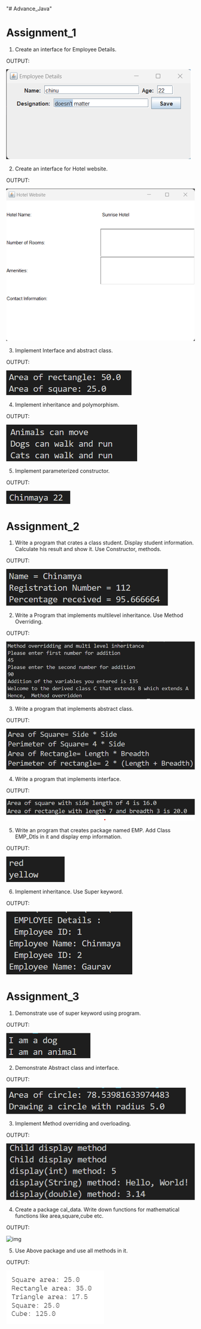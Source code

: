 "# Advance_Java"

# Assignment_1

1. Create an interface for Employee Details.

OUTPUT:

![img](https://github.com/ChinmayaGit/Advance_Java/blob/main/Output/A1Q1_Output.png)

2. Create an interface for Hotel website.

OUTPUT:

![img](https://github.com/ChinmayaGit/Advance_Java/blob/main/Output/A1Q2_Output.png)

3. Implement Interface and abstract class.

OUTPUT:

![img](https://github.com/ChinmayaGit/Advance_Java/blob/main/Output/A1Q3_output.png)

4. Implement inheritance and polymorphism.

OUTPUT:

![img](https://github.com/ChinmayaGit/Advance_Java/blob/main/Output/A1Q4_Output.png)

5. Implement parameterized constructor.

OUTPUT:

![img](https://github.com/ChinmayaGit/Advance_Java/blob/main/Output/A1Q5_Output.png)


# Assignment_2

1) Write a program that crates a class student. Display student information. Calculate his result and show it. Use Constructor, methods. 

OUTPUT:

![img](https://github.com/ChinmayaGit/Advance_Java/blob/main/Output/A2Q1_Output.png)

2) Write a Program that implements multilevel inheritance. Use Method Overriding. 

OUTPUT:

![img](https://github.com/ChinmayaGit/Advance_Java/blob/main/Output/A2Q2_Output.png)

3) Write a program that implements abstract class. 

OUTPUT:

![img](https://github.com/ChinmayaGit/Advance_Java/blob/main/Output/A2Q3_Output.png)

4) Write a program that implements interface. 

OUTPUT:

![img](https://github.com/ChinmayaGit/Advance_Java/blob/main/Output/A2Q4_Output.png)

5) Write an program that creates package named EMP. Add Class EMP_Dtls in it and display emp information. 

OUTPUT:

![img](https://github.com/ChinmayaGit/Advance_Java/blob/main/Output/A2Q5_Output.png)

6) Implement inheritance. Use Super keyword.

OUTPUT:

![img](https://github.com/ChinmayaGit/Advance_Java/blob/main/Output/A2Q6_Output.png)

# Assignment_3

1) Demonstrate use of super keyword using program.

OUTPUT:

![img](https://github.com/ChinmayaGit/Advance_Java/blob/main/Output/A3Q1_Output.png)

2) Demonstrate Abstract class and interface.

OUTPUT:

![img](https://github.com/ChinmayaGit/Advance_Java/blob/main/Output/A3Q2_Output.png)

3) Implement Method overriding and overloading.

OUTPUT:

![img](https://github.com/ChinmayaGit/Advance_Java/blob/main/Output/A3Q3_Output.png)

4) Create a package cal_data. Write down functions for mathematical functions like area,square,cube etc.

OUTPUT:

![img]()

5) Use Above package and use all methods in it.

OUTPUT:

![img](https://github.com/ChinmayaGit/Advance_Java/blob/main/Output/A3Q5_Output.png)



